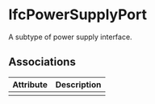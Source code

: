 IfcPowerSupplyPort
==================
A subtype of power supply interface.


Associations
------------
| Attribute   | Description   |
|-------------|---------------|
|             |               |

